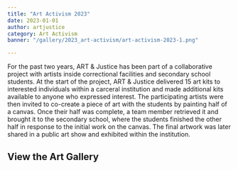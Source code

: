 ```yaml
---
title: "Art Activism 2023"
date: 2023-01-01
author: artjustice
category: Art Activism
banner: "/gallery/2023_art-activism/art-activism-2023-1.png"

---
```


<BlogPostHeader 
  hideCategory="true"
  hideDate="true"
  hideBanner="true"
  hideAuthor="true"
  returnLink="/gallery"
  returnText="Back to All Galleries"
/>

For the past two years, ART & Justice has been part of a collaborative project with artists inside correctional facilities and secondary school students. At the start of the project, ART & Justice delivered 15 art kits to interested individuals within a carceral institution and made additional kits available to anyone who expressed interest. The participating artists were then invited to co-create a piece of art with the students by painting half of a canvas. Once their half was complete, a team member retrieved it and brought it to the secondary school, where the students finished the other half in response to the initial work on the canvas. The final artwork was later shared in a public art show and exhibited within the institution.

## View the Art Gallery

<ImageGallery
    title="Art Activism 2023"
    :folders="[
        '2023_art-activism',
    ]"
/>

